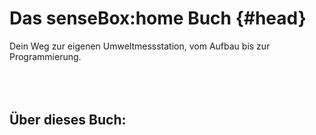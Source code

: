 # Das senseBox:home Buch {#head}
<div class="description">Dein Weg zur eigenen Umweltmessstation, vom Aufbau bis zur Programmierung.</div>

<div class="line">
    <br>
    <br>
    <br>
</div>



## Über dieses Buch: